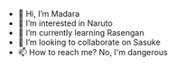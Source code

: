 - 👋 Hi, I’m Madara
- 👀 I’m interested in Naruto
- 🌱 I’m currently learning Rasengan
- 💞️ I’m looking to collaborate on Sasuke
- 📫 How to reach me? No, I'm dangerous
